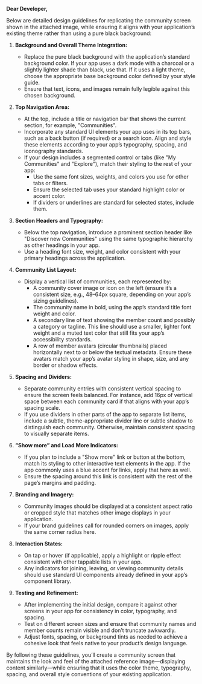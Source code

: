 **Dear Developer,**

Below are detailed design guidelines for replicating the community screen shown in the attached image, while ensuring it aligns with your application’s existing theme rather than using a pure black background:

1. **Background and Overall Theme Integration:**
   - Replace the pure black background with the application’s standard background color. If your app uses a dark mode with a charcoal or a slightly lighter shade than black, use that. If it uses a light theme, choose the appropriate base background color defined by your style guide.
   - Ensure that text, icons, and images remain fully legible against this chosen background.

2. **Top Navigation Area:**
   - At the top, include a title or navigation bar that shows the current section, for example, "Communities".
   - Incorporate any standard UI elements your app uses in its top bars, such as a back button (if required) or a search icon. Align and style these elements according to your app’s typography, spacing, and iconography standards.
   - If your design includes a segmented control or tabs (like "My Communities" and "Explore"), match their styling to the rest of your app:
     - Use the same font sizes, weights, and colors you use for other tabs or filters.
     - Ensure the selected tab uses your standard highlight color or accent color.  
     - If dividers or underlines are standard for selected states, include them.

3. **Section Headers and Typography:**
   - Below the top navigation, introduce a prominent section header like "Discover new Communities" using the same typographic hierarchy as other headings in your app.
   - Use a heading font size, weight, and color consistent with your primary headings across the application.

4. **Community List Layout:**
   - Display a vertical list of communities, each represented by:
     - A community cover image or icon on the left (ensure it’s a consistent size, e.g., 48–64px square, depending on your app’s sizing guidelines).
     - The community name in bold, using the app’s standard title font weight and color.  
     - A secondary line of text showing the member count and possibly a category or tagline. This line should use a smaller, lighter font weight and a muted text color that still fits your app’s accessibility standards.
     - A row of member avatars (circular thumbnails) placed horizontally next to or below the textual metadata. Ensure these avatars match your app’s avatar styling in shape, size, and any border or shadow effects.
   
5. **Spacing and Dividers:**
   - Separate community entries with consistent vertical spacing to ensure the screen feels balanced. For instance, add 16px of vertical space between each community card if that aligns with your app’s spacing scale.
   - If you use dividers in other parts of the app to separate list items, include a subtle, theme-appropriate divider line or subtle shadow to distinguish each community. Otherwise, maintain consistent spacing to visually separate items.

6. **“Show more” and Load More Indicators:**
   - If you plan to include a "Show more" link or button at the bottom, match its styling to other interactive text elements in the app. If the app commonly uses a blue accent for links, apply that here as well.
   - Ensure the spacing around this link is consistent with the rest of the page’s margins and padding.

7. **Branding and Imagery:**
   - Community images should be displayed at a consistent aspect ratio or cropped style that matches other image displays in your application.
   - If your brand guidelines call for rounded corners on images, apply the same corner radius here.

8. **Interaction States:**
   - On tap or hover (if applicable), apply a highlight or ripple effect consistent with other tappable lists in your app.
   - Any indicators for joining, leaving, or viewing community details should use standard UI components already defined in your app’s component library.

9. **Testing and Refinement:**
   - After implementing the initial design, compare it against other screens in your app for consistency in color, typography, and spacing.
   - Test on different screen sizes and ensure that community names and member counts remain visible and don’t truncate awkwardly.
   - Adjust fonts, spacing, or background tints as needed to achieve a cohesive look that feels native to your product’s design language.

By following these guidelines, you’ll create a community screen that maintains the look and feel of the attached reference image—displaying content similarly—while ensuring that it uses the color theme, typography, spacing, and overall style conventions of your existing application.